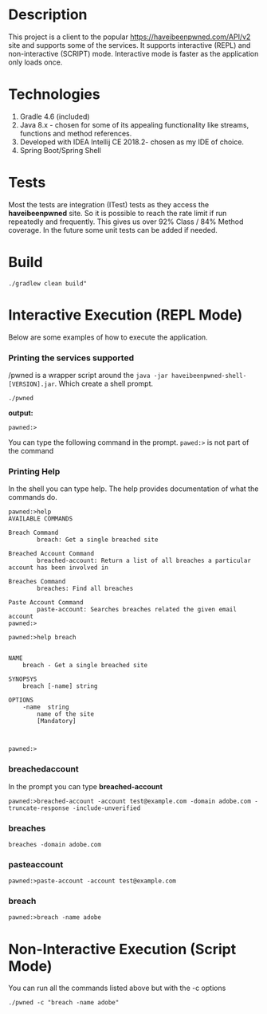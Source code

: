 # Description

This project is a client to the popular https://haveibeenpwned.com/API/v2 site and supports
some of the services. It supports interactive (REPL) and non-interactive (SCRIPT) mode.
Interactive mode is faster as the application only loads once.

# Technologies
1. Gradle 4.6 (included)
2. Java 8.x - chosen for some of its appealing functionality like streams, functions and method references.
3. Developed with IDEA Intellij CE 2018.2- chosen as my IDE of choice.
4. Spring Boot/Spring Shell

# Tests

Most the tests are integration (ITest) tests as they access the **haveibeenpwned** site. So
it is possible to reach the rate limit if run repeatedly and frequently. This gives us
over 92% Class / 84% Method coverage. In the future some unit tests can be added if needed.

# Build

```
./gradlew clean build"
```

# Interactive Execution (REPL Mode)
Below are some examples of how to execute the application.

### Printing the services supported

/pwned is a wrapper script around the `java -jar haveibeenpwned-shell-[VERSION].jar`. Which
create a shell prompt.


```
./pwned
```

**output:**

```
pawned:>
````


You can type the following command in the prompt. `pawed:>` is not part of the command

### Printing Help

In the shell you can type help. The help provides documentation of what the commands do.

```
pawned:>help
AVAILABLE COMMANDS

Breach Command
        breach: Get a single breached site

Breached Account Command
        breached-account: Return a list of all breaches a particular account has been involved in

Breaches Command
        breaches: Find all breaches

Paste Account Command
        paste-account: Searches breaches related the given email account
pawned:>

```

```
pawned:>help breach


NAME
	breach - Get a single breached site

SYNOPSYS
	breach [-name] string

OPTIONS
	-name  string
		name of the site
		[Mandatory]



pawned:>
```



### breachedaccount

In the prompt you can type **breached-account**

```
pawned:>breached-account -account test@example.com -domain adobe.com -truncate-response -include-unverified
```


### breaches

```
breaches -domain adobe.com
```


### pasteaccount

```
pawned:>paste-account -account test@example.com
```


### breach

```
pawned:>breach -name adobe
```

# Non-Interactive Execution (Script Mode)

You can run all the commands listed above but with the -c options

```
./pwned -c "breach -name adobe"
```
